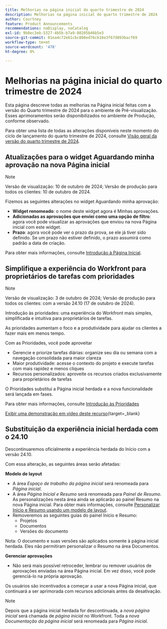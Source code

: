 ```yaml
---
title: Melhorias na página inicial do quarto trimestre de 2024
description: Melhorias na página inicial do quarto trimestre de 2024
author: Courtney
feature: Product Announcements
recommendations: noDisplay, noCatalog
exl-id: 9b8ec3eb-5327-4b5b-b7a9-80205b46b5e3
source-git-commit: 01ea4c72e61cbc808ed76cb18e3f67d893bacf69
workflow-type: tm+mt
source-wordcount: '478'
ht-degree: 0%

---
```


# Melhorias na página inicial do quarto trimestre de 2024

Esta página descreve todas as melhorias na Página inicial feitas com a versão do Quarto trimestre de 2024 para o ambiente de Pré-visualização. Esses aprimoramentos serão disponibilizados no ambiente de Produção, conforme observado.

Para obter uma lista de todas as alterações disponíveis neste momento do ciclo de lançamento do quarto trimestre de 2024, consulte [Visão geral da versão do quarto trimestre de 2024](/help/quicksilver/product-announcements/product-releases/24-q4-release-activity/24-q4-release-overview.md).

## Atualizações para o widget Aguardando minha aprovação na nova Página inicial

>[!NOTE]
>
>Versão de visualização: 10 de outubro de 2024; Versão de produção para todos os clientes: 10 de outubro de 2024.

Fizemos as seguintes alterações no widget Aguardando minha aprovação:

* **Widget renomeado**: o nome deste widget agora é Minhas aprovações.
* **Adicionadas as aprovações que enviei como uma opção de filtro**: agora você pode visualizar as aprovações que enviou na nova Página inicial com este widget.
* **Prazo**: agora você pode ver o prazo da prova, se ele já tiver sido definido. Se um prazo não estiver definido, o prazo assumirá como padrão a data de criação.

Para obter mais informações, consulte [Introdução à Página Inicial](/help/quicksilver/workfront-basics/using-home/using-the-home-area/get-started-with-home.md).

## Simplifique a experiência do Workfront para proprietários de tarefas com prioridades

>[!NOTE]
>
>Versão de visualização: 3 de outubro de 2024; Versão de produção para todos os clientes: com a versão 24.10 (17 de outubro de 2024).

Introdução às prioridades: uma experiência do Workfront mais simples, simplificada e intuitiva para proprietários de tarefas.

As prioridades aumentam o foco e a produtividade para ajudar os clientes a fazer mais em menos tempo.

Com as Prioridades, você pode aproveitar

* Gerencie e priorize tarefas diárias: organize seu dia ou semana com a navegação consolidada para maior clareza
* Maior produtividade: acesse o contexto do projeto e execute tarefas com mais rapidez e menos cliques
* Recursos personalizados: aproveite os recursos criados exclusivamente para proprietários de tarefas

O Prioridades substitui a Página inicial herdada e a nova funcionalidade será lançada em fases.

Para obter mais informações, consulte [Introdução às Prioridades](/help/quicksilver/workfront-basics/priorities/get-started-with-priorities.md)

[Exibir uma demonstração em vídeo deste recurso](https://video.tv.adobe.com/v/3434848/){target=_blank}

## Substituição da experiência inicial herdada com o 24.10

Descontinuaremos oficialmente a experiência herdada do Início com a versão 24.10.

Com essa alteração, as seguintes áreas serão afetadas:

**Modelo de layout**

* A área _Espaço de trabalho da página inicial_ será renomeada para _Página inicial_.
* A área _Página Inicial e Resumo_ será renomeada para _Painel de Resumo_. As personalizações nesta área ainda se aplicarão ao painel Resumo na nova Página inicial. Para obter mais informações, consulte [Personalizar Início e Resumo usando um modelo de layout](/help/quicksilver/administration-and-setup/customize-workfront/use-layout-templates/customize-home-summary-layout-template.md).
* Removeremos as seguintes guias do painel Início e Resumo:
   * Projetos
   * Documentos
   * Versões do documento

Nota: O documento e suas versões são aplicados somente à página inicial herdada. Eles não permitiram personalizar o Resumo na área Documentos.

**Gerenciar aprovações**

* Não será mais possível retroceder, lembrar ou remover usuários de aprovações enviadas na área Página inicial. Em vez disso, você pode gerenciá-lo na própria aprovação.

Os usuários são incentivados a começar a usar a nova Página inicial, que continuará a ser aprimorada com recursos adicionais antes da desativação.

>[!NOTE]
>
>Depois que a página inicial herdada for descontinuada, a _nova página inicial_ será chamada de _página inicial_ no Workfront. Toda a _nova Documentação da página inicial_ será renomeada para _Página inicial_.
